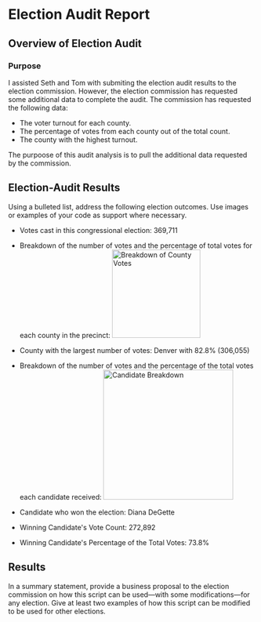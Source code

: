 # Election Audit Report

## Overview of Election Audit
### Purpose
I assisted Seth and Tom with submiting the election audit results to the election commission. However, the election commission has requested some additional data to complete the audit. The commission has requested the following data:
- The voter turnout for each county.
- The percentage of votes from each county out of the total count.
- The county with the highest turnout.

The purpoose of this audit analysis is to pull the additional data requested by the commission.

## Election-Audit Results
Using a bulleted list, address the following election outcomes. Use images or examples of your code as support where necessary.

- Votes cast in this congressional election: 369,711 

- Breakdown of the number of votes and the percentage of total votes for each county in the precinct: <img width="180" alt="Breakdown of County Votes" src="https://user-images.githubusercontent.com/85654649/126088047-d4ecd6bb-6f5a-4f00-adc4-84220bfb29e7.png">
- County with the largest number of votes: Denver with 82.8% (306,055)
- Breakdown of the number of votes and the percentage of the total votes each candidate received: <img width="265" alt="Candidate Breakdown" src="https://user-images.githubusercontent.com/85654649/126088154-5d62289b-b3ac-4ef0-b5a1-d89943eb8c1a.png">
- Candidate who won the election: Diana DeGette
- Winning Candidate's Vote Count: 272,892
- Winning Candidate's Percentage of the Total Votes: 73.8%

## Results
In a summary statement, provide a business proposal to the election commission on how this script can be used—with some modifications—for any election. Give at least two examples of how this script can be modified to be used for other elections.
